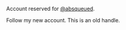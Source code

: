 Account reserved for [@absqueued](https://github.com/shekhardesigner).

Follow my new account. This is an old handle.
